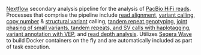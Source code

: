 [Nextflow](https://www.nextflow.io/) secondary analysis pipeline for the analysis of [PacBio HiFi reads](https://downloads.pacbcloud.com/public/revio/2022Q4/?utm_source=Website&utm_medium=webpage&utm_term=HomoSapiens-GIAB-trio-HG002-4&utm_content=datasets&utm_campaign=0000-Website-Leads). Processes that comprise the pipeline include [read alignment](https://github.com/PacificBiosciences/pbmm2), [variant calling](https://github.com/google/deepvariant/blob/r1.6.1/docs/deepvariant-pacbio-model-case-study.md), [copy number](https://github.com/PacificBiosciences/HiFiCNV?tab=readme-ov-file) & [structural variant](https://github.com/PacificBiosciences/pbsv) calling, [tandem repeat genotyping](https://github.com/PacificBiosciences/trgt), [joint phasing of small variants, tandem repeats, and SV calls with haplotagging](https://github.com/PacificBiosciences/HiPhase/blob/main/docs/user_guide.md#common-use-cases), [variant annotation with VEP](https://github.com/Ensembl/ensembl-vep), and [read depth analysis](https://github.com/brentp/mosdepth). Utilizes [Seqera Wave](https://seqera.io/wave/) to build Docker containers on the fly and are automatically included as part of task execution.

